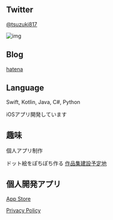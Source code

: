 ## Twitter

[@tsuzuki817](https://twitter.com/tsuzuki817)

![img](https://lh3.googleusercontent.com/KAzmCa6RWSvfZleNByc0ADybMvM-W8sDvYniRABnmPUVPg2qxniPSAw5QCoBarzVBACS99ha6QqYzaWO9GYKTIQQHTervgcQyRdNxx1pB9SHNsHgMBN01cU7NLVDppaKluAE6MM5teoSHBAoHnn0scjK3E2gs732zFkrDDGT1r8iNsoVnVnGSYt8cfcdOhP0J21n7W9gmS1bu_9c1M8VIsUAmRpQrYt6hNEsVz8MM04-XzRn9yixJ9KL8CAtZ8j4yqSt2O6u0WsEOqwYsC94mxbxWC05JTTlL-4MuxKacZ8A9b7l6OSbApEBAQhKJfEl_RgMASyvsNGC5jtA_t32bdnuy_UFbXkKC3hKF929IY-ZDcbjQc7qVMjL_2jf0ycfB0FU-4B31PonixuECC3s-hrY1Qm9jjsmhQS__7-YWTZgu7o8jdUNIQQZIz9lg4V_spX7eiuU8iEwy_xYRG4cxflmi3vZTZ4jKZpukUzUoms8w_QUo9sHJNrHWkimlgSuCLiJqj_Di-HgU2jmF2gfEC6dfe6D7aJKxZMcYI8-DX1qTGJWCRQf2X3hpRiRt2v5PXvixsz_rpFfutBuC1baIF9Wgcs2efywp90CgLh_bHW19gKoG_azKqTbKh1H91_Uq8V-88Zxi-GAgwG_mIEENJZb1BeZd9w5QCOQgB_EcHpUzoO9jNldi_bs=s640-no)


## Blog

[hatena](http://pasokatu.hateblo.jp)

## Language

Swift, Kotlin, Java, C#, Python

iOSアプリ開発しています

## 趣味  

個人アプリ制作

ドット絵をぽちぽち作る
[作品集建設予定地](https://tsuzukihashi.github.io/pixel-art)

## 個人開発アプリ
[App Store](https://apps.apple.com/jp/developer/ryo-tsudukihashi/id1320583602?l)

[Privacy Policy](https://tsuzukihashi.github.io/privacy-policy)